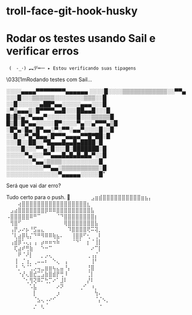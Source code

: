 # troll-face-git-hook-husky

# Rodar os testes usando Sail e verificar erros

     (　-_･) ︻デ═一 ▸ Estou verificando suas tipagens

\033[1mRodando testes com Sail...



░░░░▄▄▄▄▀▀▀▀▀▀▀▀▄▄▄▄▄▄
░░░░█░░░░▒▒▒▒▒▒▒▒▒▒▒▒░░▀▀▄
░░░█░░░▒▒▒▒▒▒░░░░░░░░▒▒▒░░█
░░█░░░░░░▄██▀▄▄░░░░░▄▄▄░░░█
░▀▒▄▄▄▒░█▀▀▀▀▄▄█░░░██▄▄█░░░█
█▒█▒▄░▀▄▄▄▀░░░░░░░░█░░░▒▒▒▒▒█
█▒█░█▀▄▄░░░░░█▀░░░░▀▄░░▄▀▀▀▄▒█
░█▀▄░█▄░█▀▄▄░▀░▀▀░▄▄▀░░░░█░░█
░░█░░▀▄▀█▄▄░█▀▀▀▄▄▄▄▀▀█▀██░█
░░░█░░██░░▀█▄▄▄█▄▄█▄████░█
░░░░█░░░▀▀▄░█░░░█░███████░█
░░░░░▀▄░░░▀▀▄▄▄█▄█▄█▄█▄▀░░█
░░░░░░░▀▄▄░▒▒▒▒░░░░░░░░░░█
░░░░░░░░░░▀▀▄▄░▒▒▒▒▒▒▒▒▒▒░█
░░░░░░░░░░░░░░▀▄▄▄▄▄░░░░░█"



Será que vai dar erro?

Tudo certo para o push. 🚀
⠀⠀⠀⠀⠀⣠⣶⣾⣿⣿⣿⣿⣿⣿⣿⣿⣿⣿⣶⣦⡄⠀⠀⠀⠀⠀⠀
⠀⠀⠀⢴⣿⣿⣿⣿⣿⣿⣿⣿⣿⣿⣿⣿⣿⣿⣿⣿⣿⣆⠀⠀⠀⠀⠀
⠀⣠⣴⣿⣿⣿⣿⣿⣿⣿⡿⠿⠿⣿⣿⣿⣿⣿⣿⣿⣿⣿⣧⠀⠀⠀⠀
⠠⣿⣿⣿⣿⣿⠿⠛⠉⠀⠀⠀⠀⠈⠙⣿⣿⣿⣿⣿⣿⣿⣿⡆⠀⠀⠀
⠀⢻⣿⠋⠀⠀⠀⠀⠀⠀⠀⠀⠀⠀⠀⢿⣿⣿⣿⣿⣿⣿⣿⣧⠀⠀⠀
⠀⢠⡟⡠⠔⡦⠘⣫⣤⣄⠀⠀⠀⠀⠀⠀⠹⣿⣿⣿⣿⢟⠭⢽⡀⠀⠀
⠀⠈⢇⣴⡿⢧⡌⠙⠛⠻⠿⠿⢷⣦⠄⠀⠀⢸⣿⡿⠋⢂⠀⢀⠇⠀⠀
⠀⢠⣾⡿⠡⢄⡄⢠⠀⡴⠶⠶⠲⠷⠀⠀⠀⠈⠙⠁⠀⡆⠈⢸⡇⠀⠀
⠀⠀⢏⣴⠞⢛⣷⠀⠀⠑⠒⠉⠀⠀⠀⠀⠀⠀⠀⠀⠀⠀⠔⠉⡇⠀⠀
⠀⠀⠀⠟⠈⠜⡇⠀⠀⡀⡠⢄⠀⠀⠀⠀⠀⠀⠀⠀⠀⢀⢠⡌⠀⠀⠀
⠀⠀⢸⠀⡈⢰⡀⢀⠤⠤⠆⠀⠑⢄⠀⢠⠀⠀⠀⠀⠀⠀⢸⠃⠀⠀⠀
⠀⠀⠘⡀⠑⠈⢁⡠⢤⣀⣶⣶⢦⣄⣤⠘⡄⠀⠀⠀⠀⢘⣿⠀⠀⠀⠀
⠀⠀⠀⠐⡜⢄⣿⣞⣉⣡⣷⣿⣾⡟⢛⠸⠀⠀⠀⠀⠀⢈⡇⠀⠀⠀⠀
⠀⠀⠀⠀⠈⢂⢻⢝⠿⠍⢓⡉⠔⠁⣸⠇⠀⠀⠀⠀⠀⡜⠇⠀⠀⠀⠀
⠀⠀⠀⠀⠀⠀⠡⣧⠀⠀⠀⠀⠀⠔⠝⠀⠀⠀⠀⢀⠊⠀⠰⡀⠀⠀⠀
⠀⠀⠀⠀⠀⠀⠀⡇⠀⠀⠀⠀⠀⡰⠀⠀⠀⠀⠀⠀⠀⠀⠀⢳⠄⠀⠀
⠀⠀⠀⠀⠀⠀⠀⠈⣢⢄⠠⠔⠊⠀⠀⠀⠀⠀⠀⠀⠀⠀⠀⠈⡌⠢⡀
⠀⠀⠀⠀⠀⠀⠀⡐⠀⢆⠈⠀⠀⠀⠀⠀⠀⠀⠀⠀⠀⠀⠀⠀⠐⠀⠀


